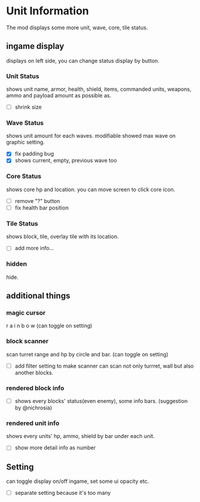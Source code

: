 # Unit Information
The mod displays some more unit, wave, core, tile status.

## ingame display
displays on left side, you can change status display by button.

### Unit Status
shows unit name, armor, health, shield, items, commanded units, weapons, ammo and payload amount as possible as.
- [ ] shrink size
### Wave Status
shows unit amount for each waves. modifiable showed max wave on graphic setting. 
- [x] fix padding bug
- [x] shows current, empty, previous wave too

### Core Status
shows core hp and location. you can move screen to click core icon.
- [ ] remove "?" button
- [ ] fix health bar position

### Tile Status
shows block, tile, overlay tile with its location.
- [ ] add more info...

### hidden
hide.

## additional things
### magic cursor
r a i n b o w (can toggle on setting)

### block scanner
scan turret range and hp by circle and bar. (can toggle on setting)
- [ ] add filter setting to make scanner can scan not only turrret, wall but also another blocks.

### rendered block info
- [ ] shows every blocks' status(even enemy), some info bars. (suggestion by @nichrosia)

### rendered unit info
shows every units' hp, ammo, shield by bar under each unit.
- [ ] show more detail info as number

## Setting
can toggle display on/off ingame, set some ui opacity etc.
- [ ] separate setting because it's too many
